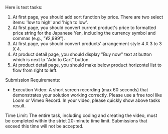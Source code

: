 Here is test tasks:
1. At first page, you should add sort function by price. There are two select items: 'low to high' and 'high to low'.
2. At first page, you should convert current product's price to formatted price string for the Japanese Yen, including the currency symbol and commas (e.g., "¥2,999").
3. At first page, you should convert products' arrangement style 4 X 3 to 3 X 4.
4. At product detail page, you should display "Buy now" text at button which is next to "Add to Cart" button.
5. At product detail page, you should make below product horizontel list to flow from right to left.

Submission Requirements:
- Execution Video: A short screen recording (max 60 seconds) that demonstrates your solution working correctly. Please use a free tool like Loom or Vimeo Record.
	In your video, please quickly show above tasks result.

Time Limit:
The entire task, including coding and creating the video, must be completed within the strict 20-minute time limit. Submissions that exceed this time will not be accepted.
